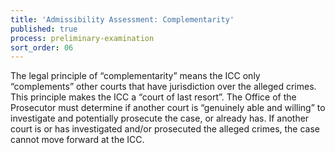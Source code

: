 ```yaml
---
title: 'Admissibility Assessment: Complementarity'
published: true
process: preliminary-examination
sort_order: 06
---
```



The legal principle of “complementarity” means the ICC only “complements” other courts that have jurisdiction over the alleged crimes. This principle makes the ICC a “court of last resort”. The Office of the Prosecutor must determine if another court is “genuinely able and willing” to investigate and potentially prosecute the case, or already has. If another court is or has investigated and/or prosecuted the alleged crimes, the case cannot move forward at the ICC.